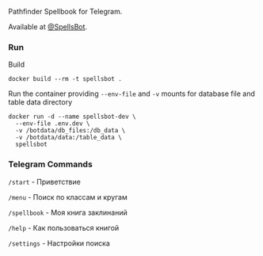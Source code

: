 Pathfinder Spellbook for Telegram.

Available at [@SpellsBot](https://t.me/SpellsBot).

### Run
Build
```
docker build --rm -t spellsbot .
```

Run the container providing `--env-file` and `-v` mounts for database file and table data directory
```
docker run -d --name spellsbot-dev \
  --env-file .env.dev \
  -v /botdata/db_files:/db_data \
  -v /botdata/data:/table_data \
  spellsbot

```

### Telegram Commands
`/start` - Приветствие

`/menu` - Поиск по классам и кругам

`/spellbook` - Моя книга заклинаний

`/help` - Как пользоваться книгой

`/settings` - Настройки поиска

